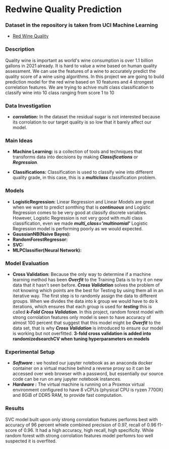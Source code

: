 # Redwine Quality Prediction #

### Dataset in the repository is taken from UCI Machine Learning ###
- [Red Wine Quality](https://www.kaggle.com/datasets/uciml/red-wine-quality-cortez-et-al-2009)

### Description ###

Quality wine is important as world's wine consumption is over 1.1 billion gallons in 2021 already. It is hard to value a wine based on human quality assessment. We can use the features of a wine to accurately predict the quality score of a wine using algorithms. In this project we are going to build prediction model for the red wine based on 10 features and 4 strongest correlation features. We are trying to achive multi class classification to classify wine into 10 class ranging from score 1 to 10

### Data Investigation ###

- ***corrolation:*** In the dataset the residual sugar is not interested because its corrolation to our target quality is so low that it barely affect our model. 

### Main Ideas ###

- **Machine Learning:** is a collection of tools and techniques that transforms data into decisions by making ***Classifications*** or ***Regression***.

- **Classifications:** Classification is used to classify wine into different quality grade, in this case, this is a ***multiclass*** classification problem. 


### Models ###
- **LogisticRegression:** Linear Regression and Linear Models are great when we want to predict somthing that is ***continuous*** and Logistic Regression comes to be very good at classify discrete variables. However, Logistic Regression is not very good with multi class classification, even we made ***multi_class='multinomial'*** Logistic Regression model is performing poorly as we would expected. 
- **GaussianNB(Naive Bayes):** 
- **RandomForestRegressor:** 
- **SVC:** 
- **MLPClassifier(Neural Network):** 

### Model Evaluation ###

- **Cross Validation:** Because the only way to determine if a machine learning method has been ***Overfit*** to the Training Data is to try it on new data that it hasn't seen before. ***Cross Validation*** solves the problem of not knowing which points are the best for Testing by using them all in an iterative way. The first step is to randomly assign the data to different groups. When we divides the data into k group we would have to do k iterations, which ensures that each group is used for ***testing*** this is called ***k-Fold Cross Validation***. In this project, random forest model with strong corrolation features only model is seen to have accuracy of almost 100 percent that suggest that this model might be ***Overfit*** to the data set, that is why ***Cross Validation*** is introduced to ensure our model is working but not overfitted. ****3-fold cross validation is added into randomizedsearchCV when tuning hyperparameters on models****

### Experimental Setup ###
- ***Software :*** we hosted our jupyter notebook as an anaconda docker container on a virtual machine behind a reverse proxy so it can be accessed over web browser with a password, but essentially our source code can be run on any jupyter notebook instances.
- ***Hardware :*** The virtual machine is running on a Proxmox virtual environment configured to have 8 vCPUs (physical CPU is ryzen 7700X) and 8GiB of DDR5 RAM, to provide fast computation.

### Results ###
SVC model built upon only strong corrolation features performs best with accuracy of 96 percent whiele combined precision of 0.97, recall of 0.96 f1-score of 0.96. It had a high accuracy, high recall, high specificity. While random forest with strong corrolation features model perfomrs too well suspected it is overfited.
